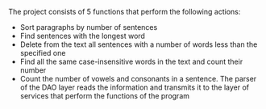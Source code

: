 The project consists of 5 functions that perform the following actions: 
- Sort paragraphs by number of sentences 
- Find sentences with the longest word 
- Delete from the text all sentences with a number of words less than the specified one
- Find all the same case-insensitive words in the text and count their number 
- Count the number of vowels and consonants in a sentence.
The parser of the DAO layer reads the information and transmits it to the layer of services that perform the functions of the program
